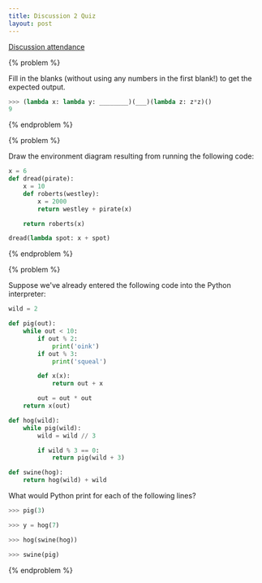 ```yaml
---
title: Discussion 2 Quiz
layout: post
---
```


[Discussion attendance](https://goo.gl/forms/kyB5keY2cR1UWTBs2)

{% problem %}

Fill in the blanks (without using any numbers in the first blank!) to get the expected output.

~~~python
>>> (lambda x: lambda y: ________)(___)(lambda z: z*z)()
9
~~~

<!-- {% solution %}

~~~python
>>> (lambda x: lambda y: lambda: y(x))(3)(lambda z: z*z)()
9
~~~

{% endsolution %} -->
{% endproblem %}



{% problem %}

Draw the environment diagram resulting from running the following code:

~~~python
x = 6
def dread(pirate):
    x = 10
    def roberts(westley):
        x = 2000
        return westley + pirate(x)

    return roberts(x)

dread(lambda spot: x + spot)
~~~

<!-- {% solution %}
{% environment %}
http://pythontutor.com/composingprograms.html#code=x+%3D+6%0Adef+dread(pirate%29%3A%0A++++x+%3D+10%0A++++def+roberts(westley%29%3A%0A++++++++x+%3D+2000%0A++++++++return+westley+%2B+pirate(x%29%0A%0A++++return+roberts(x%29%0A%0Adread(lambda+spot%3A+x+%2B+spot%29&mode=display&origin=composingprograms.js&cumulative=true&py=3&rawInputLstJSON=%5B%5D&curInstr=15
{% endenvironment %}
{% endsolution %} -->
{% endproblem %}


{% problem %}

Suppose we've already entered the following code into the Python interpreter:

~~~python
wild = 2

def pig(out):
    while out < 10:
        if out % 2:
            print('oink')
        if out % 3:
            print('squeal')

        def x(x):
            return out + x

        out = out * out
    return x(out)

def hog(wild):
    while pig(wild):
        wild = wild // 3

        if wild % 3 == 0:
            return pig(wild + 3)

def swine(hog):
    return hog(wild) + wild
~~~

What would Python print for each of the following lines?

~~~python
>>> pig(3)

>>> y = hog(7)

>>> hog(swine(hog))

>>> swine(pig)
~~~

<!-- {% solution %}

~~~python
>>> pig(3)
oink
oink
162

>>> y = hog(7)
oink
squeal
squeal
squeal
oink
oink

>>> hog(swine(hog))
squeal
squeal
oink
oink
Error

>>> swine(pig)
squeal
squeal
34
~~~

{% endsolution %} -->
{% endproblem %}
